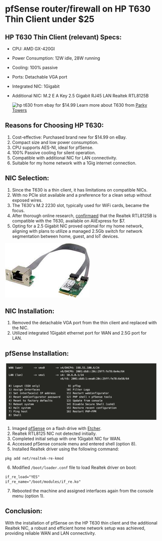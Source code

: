 # pfSense router/firewall on HP T630 Thin Client under $25

## HP T630 Thin Client (relevant) Specs:

- CPU: AMD GX-420GI
- Power Consumption: 12W idle, 28W running
- Cooling: 100% passive
- Ports: Detachable VGA port
- Integrated NIC: 1Gigabit
- Additional NIC: M.2 E A Key 2.5 Gigabit RJ45 LAN Realtek RTL8125B


  ![hp t630 from ebay for $14.99](hp-t630.png)
  Learn more about T630 from [Parky Towers](https://www.parkytowers.me.uk/thin/hp/t630/)

## Reasons for Choosing HP T630:

1. Cost-effective: Purchased brand new for $14.99 on eBay.
2. Compact size and low power consumption.
3. CPU supports AES-NI, ideal for pfSense.
4. 100% Passive cooling for silent operation.
5. Compatible with additional NIC for LAN connectivity.
6. Suitable for my home network with a 1Gig internet connection.

## NIC Selection:

1. Since the T630 is a thin client, it has limitations on compatible NICs.
2. With no PCIe slot available and a preference for a clean setup without exposed wires.
3. The T630's M.2 2230 slot, typically used for WiFi cards, became the focus.
4. After thorough online research, [confirmaed](https://www.miccet.nl/2023/01/11/extra-nic-on-the-hp-thin-client-t630/) that the Realtek RTL8125B is compatible with the T630, available on AliExpress for $7.
5. Opting for a 2.5 Gigabit NIC proved optimal for my home network, aligning with plans to utilize a managed 2.5Gb switch for network segmentation between home, guest, and IoT devices.


![RTL8125b 2.5gb NIC](rtl8125b.jpeg)


## NIC Installation:

1. Removed the detachable VGA port from the thin client and replaced with the NIC.
3. Utilized integrated 1Gigabit ethernet port for WAN and 2.5G port for LAN.

## pfSense Installation:
![pfSense Console](pfsense-console.png)

1. Imaged [pfSense](https://www.pfsense.org/download/) on a flash drive with [Etcher](https://etcher.balena.io/).
2. Realtek RTL8125 NIC not detected initially.
3. Completed initial setup with one 1Gigabit NIC for WAN.
4. Accessed pfSense console menu and entered shell (option 8).
5. Installed Realtek driver using the following command:

```
pkg add net/realtek-re-kmod

```
6. Modified `/boot/loader.conf` file to load Realtek driver on boot:
```
if_re_load="YES"
if_re_name="/boot/modules/if_re.ko"
```
7. Rebooted the machine and assigned interfaces again from the console menu (option 1).

## Conclusion:

With the installation of pfSense on the HP T630 thin client and the additional Realtek NIC, a robust and efficient home network setup was achieved, providing reliable WAN and LAN connectivity.
